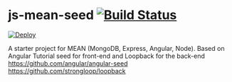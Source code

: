js-mean-seed [![Build Status](https://travis-ci.org/jseto/js-mean-seed.svg?branch=master)](https://travis-ci.org/jseto/js-mean-seed)
============

[![Deploy](https://www.herokucdn.com/deploy/button.png)](https://heroku.com/deploy)

A starter project for MEAN (MongoDB, Express, Angular, Node).
Based on Angular Tutorial seed for front-end and Loopback for the back-end
    https://github.com/angular/angular-seed
    https://github.com/strongloop/loopback
